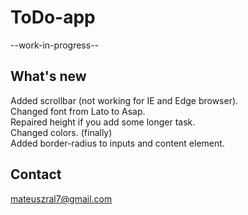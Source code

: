 # ToDo-app
--work-in-progress--

## What's new

Added scrollbar (not working for IE and Edge browser). <br />
Changed font from Lato to Asap. <br />
Repaired height if you add some longer task. <br />
Changed colors. (finally) <br />
Added border-radius to inputs and content element. <br />

## Contact
mateuszral7@gmail.com